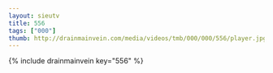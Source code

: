 ```yaml
--- 
layout: sieutv
title: 556
tags: ["000"]
thumb: http://drainmainvein.com/media/videos/tmb/000/000/556/player.jpg
---
```

{% include drainmainvein key="556" %} 
